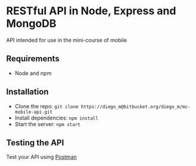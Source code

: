 # RESTful API in Node, Express and MongoDB

API intended for use in the mini-course of mobile

## Requirements

- Node and npm

## Installation

- Clone the repo: `git clone https://diego_m@bitbucket.org/diego_m/mc-mobile-api.git`
- Install dependencies: `npm install`
- Start the server: `npm start`

## Testing the API
Test your API using [Postman](https://chrome.google.com/webstore/detail/postman-rest-client-packa/fhbjgbiflinjbdggehcddcbncdddomop)
